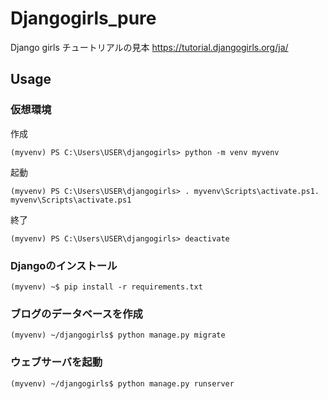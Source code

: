 # Djangogirls_pure

Django girls チュートリアルの見本
https://tutorial.djangogirls.org/ja/

## Usage
### 仮想環境

作成
```
(myvenv) PS C:\Users\USER\djangogirls> python -m venv myvenv
```

起動
```
(myvenv) PS C:\Users\USER\djangogirls> . myvenv\Scripts\activate.ps1. myvenv\Scripts\activate.ps1
```

終了
```
(myvenv) PS C:\Users\USER\djangogirls> deactivate
```

### Djangoのインストール
```
(myvenv) ~$ pip install -r requirements.txt
```
### ブログのデータベースを作成
```
(myvenv) ~/djangogirls$ python manage.py migrate
```
### ウェブサーバを起動
```
(myvenv) ~/djangogirls$ python manage.py runserver
```